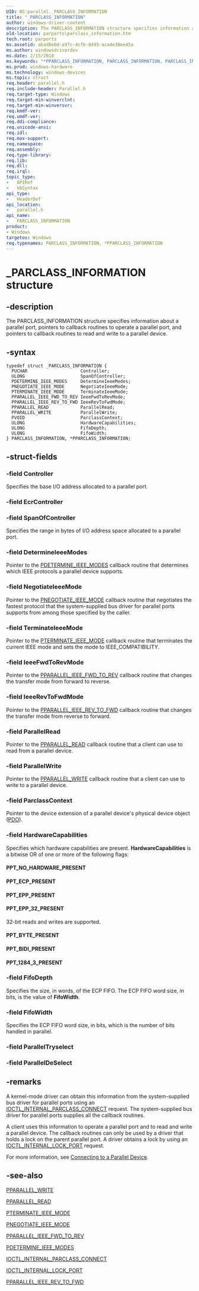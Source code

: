 ```yaml
---
UID: NS:parallel._PARCLASS_INFORMATION
title: "_PARCLASS_INFORMATION"
author: windows-driver-content
description: The PARCLASS_INFORMATION structure specifies information about a parallel port, pointers to callback routines to operate a parallel port, and pointers to callback routines to read and write to a parallel device.
old-location: parports\parclass_information.htm
tech.root: parports
ms.assetid: abad8ebd-a9fc-4cfb-8495-aca4e38ee45a
ms.author: windowsdriverdev
ms.date: 2/15/2018
ms.keywords: "*PPARCLASS_INFORMATION, PARCLASS_INFORMATION, PARCLASS_INFORMATION structure [Parallel Ports], PPARCLASS_INFORMATION, PPARCLASS_INFORMATION structure pointer [Parallel Ports], _PARCLASS_INFORMATION, cisspd_b7b1d8b8-fc86-4bd9-a474-e31f416da93c.xml, parallel/PARCLASS_INFORMATION, parallel/PPARCLASS_INFORMATION, parports.parclass_information"
ms.prod: windows-hardware
ms.technology: windows-devices
ms.topic: struct
req.header: parallel.h
req.include-header: Parallel.h
req.target-type: Windows
req.target-min-winverclnt:
req.target-min-winversvr:
req.kmdf-ver:
req.umdf-ver:
req.ddi-compliance:
req.unicode-ansi:
req.idl:
req.max-support:
req.namespace:
req.assembly:
req.type-library:
req.lib:
req.dll:
req.irql:
topic_type:
-	APIRef
-	kbSyntax
api_type:
-	HeaderDef
api_location:
-	parallel.h
api_name:
-	PARCLASS_INFORMATION
product:
- Windows
targetos: Windows
req.typenames: PARCLASS_INFORMATION, *PPARCLASS_INFORMATION
---
```


# _PARCLASS_INFORMATION structure


## -description


The PARCLASS_INFORMATION structure specifies information about a parallel port, pointers to callback routines to operate a parallel port, and pointers to callback routines to read and write to a parallel device.


## -syntax


````
typedef struct _PARCLASS_INFORMATION {
  PUCHAR                    Controller;
  ULONG                     SpanOfController;
  PDETERMINE_IEEE_MODES     DetermineIeeeModes;
  PNEGOTIATE_IEEE_MODE      NegotiateIeeeMode;
  PTERMINATE_IEEE_MODE      TerminateIeeeMode;
  PPARALLEL_IEEE_FWD_TO_REV IeeeFwdToRevMode;
  PPARALLEL_IEEE_REV_TO_FWD IeeeRevToFwdMode;
  PPARALLEL_READ            ParallelRead;
  PPARALLEL_WRITE           ParallelWrite;
  PVOID                     ParclassContext;
  ULONG                     HardwareCapabilities;
  ULONG                     FifoDepth;
  ULONG                     FifoWidth;
} PARCLASS_INFORMATION, *PPARCLASS_INFORMATION;
````


## -struct-fields




### -field Controller

Specifies the base I/O address allocated to a parallel port.


### -field EcrController




### -field SpanOfController

Specifies the range in bytes of I/O address space allocated to a parallel port.


### -field DetermineIeeeModes

Pointer to the <a href="..\parallel\nc-parallel-pdetermine_ieee_modes.md">PDETERMINE_IEEE_MODES</a> callback routine that determines which IEEE protocols a parallel device supports.


### -field NegotiateIeeeMode

Pointer to the <a href="..\parallel\nc-parallel-pnegotiate_ieee_mode.md">PNEGOTIATE_IEEE_MODE</a> callback routine that negotiates the fastest protocol that the system-supplied bus driver for parallel ports supports from among those specified by the caller.


### -field TerminateIeeeMode

Pointer to the <a href="..\parallel\nc-parallel-pterminate_ieee_mode.md">PTERMINATE_IEEE_MODE</a> callback routine that terminates the current IEEE mode and sets the mode to IEEE_COMPATIBILITY.


### -field IeeeFwdToRevMode

Pointer to the <a href="..\parallel\nc-parallel-pparallel_ieee_fwd_to_rev.md">PPARALLEL_IEEE_FWD_TO_REV</a> callback routine that changes the transfer mode from forward to reverse.


### -field IeeeRevToFwdMode

Pointer to the <a href="..\parallel\nc-parallel-pparallel_ieee_rev_to_fwd.md">PPARALLEL_IEEE_REV_TO_FWD</a> callback routine that changes the transfer mode from reverse to forward.


### -field ParallelRead

Pointer to the <a href="..\parallel\nc-parallel-pparallel_read.md">PPARALLEL_READ</a> callback routine that a client can use to read from a parallel device.


### -field ParallelWrite

Pointer to the <a href="..\parallel\nc-parallel-pparallel_write.md">PPARALLEL_WRITE</a> callback routine that a client can use to write to a parallel device.


### -field ParclassContext

Pointer to the device extension of a parallel device's physical device object (<a href="https://msdn.microsoft.com/139a10e9-203b-499b-9291-8537eae9189c">PDO</a>).


### -field HardwareCapabilities

Specifies which hardware capabilities are present. <b>HardwareCapabilities</b> is a bitwise OR of one or more of the following flags:





#### PPT_NO_HARDWARE_PRESENT



#### PPT_ECP_PRESENT



#### PPT_EPP_PRESENT



#### PPT_EPP_32_PRESENT

32-bit reads and writes are supported.



#### PPT_BYTE_PRESENT



#### PPT_BIDI_PRESENT



#### PPT_1284_3_PRESENT


### -field FifoDepth

Specifies the size, in words, of the ECP FIFO. The ECP FIFO word size, in bits, is the value of <b>FifoWidth</b>.


### -field FifoWidth

Specifies the ECP FIFO word size, in bits, which is the number of bits handled in parallel.


### -field ParallelTryselect




### -field ParallelDeSelect






## -remarks



A kernel-mode driver can obtain this information from the system-supplied bus driver for parallel ports using an <a href="..\parallel\ni-parallel-ioctl_internal_parclass_connect.md">IOCTL_INTERNAL_PARCLASS_CONNECT</a> request. The system-supplied bus driver for parallel ports supplies all the callback routines.

A client uses this information to operate a parallel port and to read and write a parallel device. The callback routines can only be used by a driver that holds a lock on the parent parallel port. A driver obtains a lock by using an <a href="..\parallel\ni-parallel-ioctl_internal_lock_port.md">IOCTL_INTERNAL_LOCK_PORT</a> request.

For more information, see <a href="https://msdn.microsoft.com/c05a1a1e-308a-4b9f-af43-761c4c14d6af">Connecting to a Parallel Device</a>.




## -see-also

<a href="..\parallel\nc-parallel-pparallel_write.md">PPARALLEL_WRITE</a>



<a href="..\parallel\nc-parallel-pparallel_read.md">PPARALLEL_READ</a>



<a href="..\parallel\nc-parallel-pterminate_ieee_mode.md">PTERMINATE_IEEE_MODE</a>



<a href="..\parallel\nc-parallel-pnegotiate_ieee_mode.md">PNEGOTIATE_IEEE_MODE</a>



<a href="..\parallel\nc-parallel-pparallel_ieee_fwd_to_rev.md">PPARALLEL_IEEE_FWD_TO_REV</a>



<a href="..\parallel\nc-parallel-pdetermine_ieee_modes.md">PDETERMINE_IEEE_MODES</a>



<a href="..\parallel\ni-parallel-ioctl_internal_parclass_connect.md">IOCTL_INTERNAL_PARCLASS_CONNECT</a>



<a href="..\parallel\ni-parallel-ioctl_internal_lock_port.md">IOCTL_INTERNAL_LOCK_PORT</a>



<a href="..\parallel\nc-parallel-pparallel_ieee_rev_to_fwd.md">PPARALLEL_IEEE_REV_TO_FWD</a>



 

 


